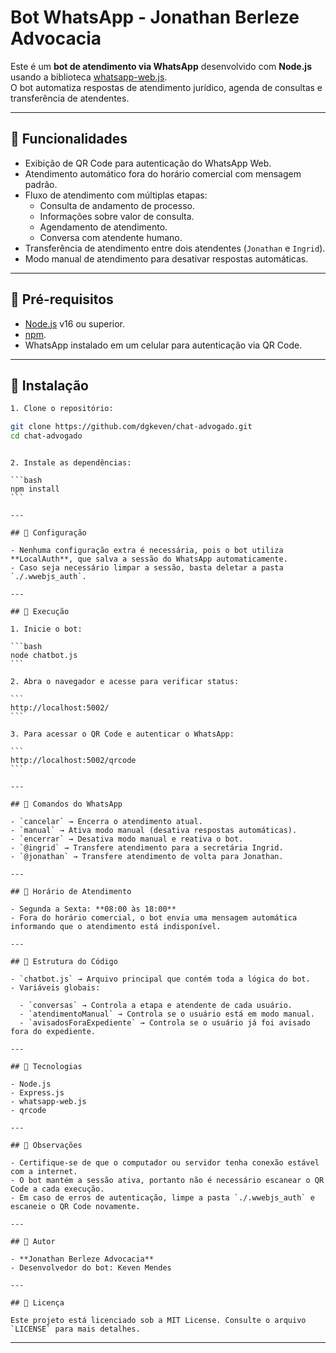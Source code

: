 # Bot WhatsApp - Jonathan Berleze Advocacia

Este é um **bot de atendimento via WhatsApp** desenvolvido com **Node.js** usando a biblioteca [whatsapp-web.js](https://github.com/pedroslopez/whatsapp-web.js).  
O bot automatiza respostas de atendimento jurídico, agenda de consultas e transferência de atendentes.

---

## 🔹 Funcionalidades

- Exibição de QR Code para autenticação do WhatsApp Web.
- Atendimento automático fora do horário comercial com mensagem padrão.
- Fluxo de atendimento com múltiplas etapas:
  - Consulta de andamento de processo.
  - Informações sobre valor de consulta.
  - Agendamento de atendimento.
  - Conversa com atendente humano.
- Transferência de atendimento entre dois atendentes (`Jonathan` e `Ingrid`).
- Modo manual de atendimento para desativar respostas automáticas.

---

## 🔹 Pré-requisitos

- [Node.js](https://nodejs.org/) v16 ou superior.
- [npm](https://www.npmjs.com/).
- WhatsApp instalado em um celular para autenticação via QR Code.

---

## 🔹 Instalação

```bash
1. Clone o repositório:

git clone https://github.com/dgkeven/chat-advogado.git
cd chat-advogado
```

````

2. Instale as dependências:

```bash
npm install
```

---

## 🔹 Configuração

- Nenhuma configuração extra é necessária, pois o bot utiliza **LocalAuth**, que salva a sessão do WhatsApp automaticamente.
- Caso seja necessário limpar a sessão, basta deletar a pasta `./.wwebjs_auth`.

---

## 🔹 Execução

1. Inicie o bot:

```bash
node chatbot.js
```

2. Abra o navegador e acesse para verificar status:

```
http://localhost:5002/
```

3. Para acessar o QR Code e autenticar o WhatsApp:

```
http://localhost:5002/qrcode
```

---

## 🔹 Comandos do WhatsApp

- `cancelar` → Encerra o atendimento atual.
- `manual` → Ativa modo manual (desativa respostas automáticas).
- `encerrar` → Desativa modo manual e reativa o bot.
- `@ingrid` → Transfere atendimento para a secretária Ingrid.
- `@jonathan` → Transfere atendimento de volta para Jonathan.

---

## 🔹 Horário de Atendimento

- Segunda a Sexta: **08:00 às 18:00**
- Fora do horário comercial, o bot envia uma mensagem automática informando que o atendimento está indisponível.

---

## 🔹 Estrutura do Código

- `chatbot.js` → Arquivo principal que contém toda a lógica do bot.
- Variáveis globais:

  - `conversas` → Controla a etapa e atendente de cada usuário.
  - `atendimentoManual` → Controla se o usuário está em modo manual.
  - `avisadosForaExpediente` → Controla se o usuário já foi avisado fora do expediente.

---

## 🔹 Tecnologias

- Node.js
- Express.js
- whatsapp-web.js
- qrcode

---

## 🔹 Observações

- Certifique-se de que o computador ou servidor tenha conexão estável com a internet.
- O bot mantém a sessão ativa, portanto não é necessário escanear o QR Code a cada execução.
- Em caso de erros de autenticação, limpe a pasta `./.wwebjs_auth` e escaneie o QR Code novamente.

---

## 🔹 Autor

- **Jonathan Berleze Advocacia**
- Desenvolvedor do bot: Keven Mendes

---

## 🔹 Licença

Este projeto está licenciado sob a MIT License. Consulte o arquivo `LICENSE` para mais detalhes.
````

---